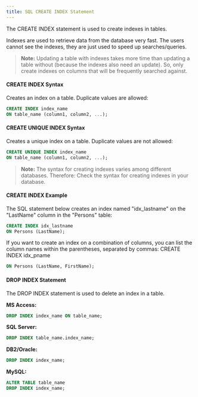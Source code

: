 ```yaml
---
title: SQL CREATE INDEX Statement
---
```


The CREATE INDEX statement is used to create indexes in tables.

Indexes are used to retrieve data from the database very fast. The users cannot see the indexes, they are just used to speed up searches/queries.

> **Note:** Updating a table with indexes takes more time than updating a table without (because the indexes also need an update). So, only create indexes on columns that will be frequently searched against.

#### CREATE INDEX Syntax

Creates an index on a table. Duplicate values are allowed:

```sql
CREATE INDEX index_name
ON table_name (column1, column2, ...);
```

#### CREATE UNIQUE INDEX Syntax

Creates a unique index on a table. Duplicate values are not allowed:

```sql
CREATE UNIQUE INDEX index_name
ON table_name (column1, column2, ...);
```

> **Note:** The syntax for creating indexes varies among different databases. Therefore: Check the syntax for creating indexes in your database.

#### CREATE INDEX Example

The SQL statement below creates an index named "idx_lastname" on the "LastName" column in the "Persons" table:

```sql
CREATE INDEX idx_lastname
ON Persons (LastName);
```

If you want to create an index on a combination of columns, you can list the column names within the parentheses, separated by commas:
CREATE INDEX idx_pname

```sql
ON Persons (LastName, FirstName);
```

#### DROP INDEX Statement

The DROP INDEX statement is used to delete an index in a table.

**MS Access:**
```sql
DROP INDEX index_name ON table_name;
```

**SQL Server:**
```sql
DROP INDEX table_name.index_name;
```

**DB2/Oracle:**
```sql
DROP INDEX index_name;
```
**MySQL:**
```sql
ALTER TABLE table_name
DROP INDEX index_name; 
```
